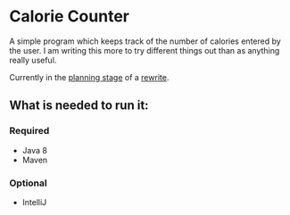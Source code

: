 Calorie Counter
===============

A simple program which keeps track of the number of calories entered by the
user. I am writing this more to try different things out than as anything
really useful.

Currently in the [planning stage](https://github.com/claudiusbr/CalorieCounter/tree/master/planning) of a [rewrite](https://github.com/claudiusbr/CalorieCounter/commit/4d4b20d9d458723497559bfdeeb791d2cd52eaa4).

What is needed to run it:
-------------------------
### Required
- Java 8
- Maven

### Optional
- IntelliJ
